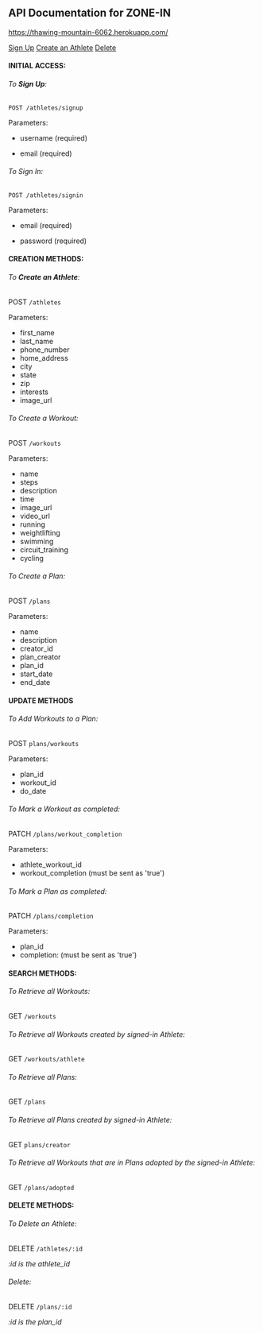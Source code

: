## API Documentation for ZONE-IN

https://thawing-mountain-6062.herokuapp.com/

[Sign Up](#signup)
[Create an Athlete](#Create-an-Athlete)
[Delete](#delete)

#### INITIAL ACCESS:

###### To ***Sign Up***:

```POST /athletes/signup```

Parameters:

 
* username (required)


* email (required)

###### To Sign In:

```POST /athletes/signin```

Parameters:


* email (required)


* password (required)

#### CREATION METHODS:

###### To ***Create an Athlete***:

POST ```/athletes```

Parameters:


* first_name
* last_name
* phone_number
* home_address
* city
* state
* zip
* interests
* image_url

###### To Create a Workout:

POST ```/workouts```

Parameters:


* name
* steps
* description
* time
* image_url
* video_url
* running
* weightlifting
* swimming
* circuit_training
* cycling

###### To Create a Plan:

POST ```/plans```

Parameters:


* name
* description
* creator_id
* plan_creator
* plan_id
* start_date
* end_date

#### UPDATE METHODS

###### To Add Workouts to a Plan:

POST ```plans/workouts```

Parameters:


* plan_id
* workout_id
* do_date

###### To Mark a Workout as completed:

PATCH ```/plans/workout_completion```

Parameters:


* athlete_workout_id
* workout_completion (must be sent as 'true')

###### To Mark a Plan as completed:

PATCH ```/plans/completion```

Parameters:


* plan_id
* completion: (must be sent as 'true')

#### SEARCH METHODS:

###### To Retrieve all Workouts:

GET ```/workouts```

###### To Retrieve all Workouts created by signed-in Athlete:

GET ```/workouts/athlete```

###### To Retrieve all Plans:

GET ```/plans```

###### To Retrieve all Plans created by signed-in Athlete:

GET ```plans/creator```

###### To Retrieve all Workouts that are in Plans adopted by the signed-in Athlete:

GET ```/plans/adopted```

#### DELETE METHODS:

###### To Delete an Athlete:

DELETE ```/athletes/:id```

*:id is the athlete_id*

###### Delete:

DELETE ```/plans/:id```

*:id is the plan_id*